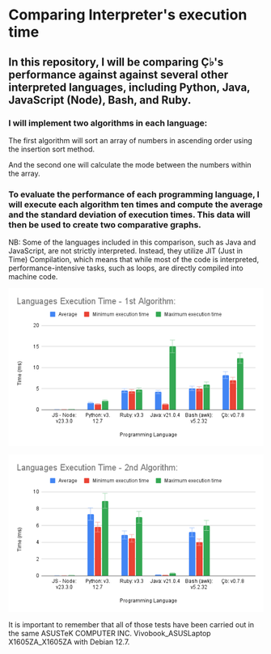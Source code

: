 # Comparing Interpreter's execution time

## In this repository, I will be comparing Ç♭'s performance against against several other interpreted languages, including Python, Java, JavaScript (Node), Bash, and Ruby.

### I will implement two algorithms in each language:

The first algorithm will sort an array of numbers in ascending order using the insertion sort method.

And the second one will calculate the mode between the numbers within the array.

### To evaluate the performance of each programming language, I will execute each algorithm ten times and compute the average and the standard deviation of execution times. This data will then be used to create two comparative graphs.

NB: Some of the languages  included in this comparison, such as Java and JavaScript, are not strictly interpreted. Instead, they utilize JIT (Just in Time) Compilation, which means that while most of the code is interpreted, performance-intensive tasks, such as loops, are directly compiled into machine code.

![first_graph](./src/graph1.png)



![second_graph](./src/graph2.png)



It is important to remember that all of those tests have been carried out in the same ASUSTeK COMPUTER INC. Vivobook_ASUSLaptop X1605ZA_X1605ZA with Debian 12.7.
